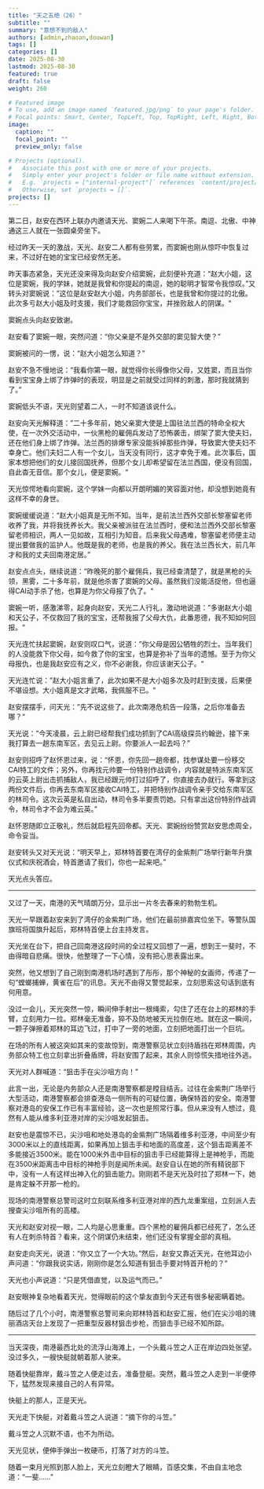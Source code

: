 ```yaml
---
title: "天之五绝（26）"
subtitle: ""
summary: "意想不到的敌人"
authors: [admin,zhaoan,douwan]
tags: []
categories: []
date: 2025-08-30
lastmod: 2025-08-30
featured: true
draft: false
weight: 260

# Featured image
# To use, add an image named `featured.jpg/png` to your page's folder.
# Focal points: Smart, Center, TopLeft, Top, TopRight, Left, Right, BottomLeft, Bottom, BottomRight.
image:
  caption: ""
  focal_point: ""
  preview_only: false

# Projects (optional).
#   Associate this post with one or more of your projects.
#   Simply enter your project's folder or file name without extension.
#   E.g. `projects = ["internal-project"]` references `content/project/deep-learning/index.md`.
#   Otherwise, set `projects = []`.
projects: []
---
```


第二日，赵安在西环上联办内邀请天光、窦婉二人来喝下午茶。南逗、北傲、中神通这三人就在一张圆桌旁坐下。

经过昨天一天的激战，天光、赵安二人都有些劳累，而窦婉也刚从惊吓中恢复过来，不过好在她的宝宝已经安然无恙。

昨天事态紧急，天光还没来得及向赵安介绍窦婉，此刻便补充道：“赵大小姐，这位是窦婉，我的学妹，她就是我曾和你提起的南逗，她的聪明才智常令我惊叹。”又转头对窦婉说：”这位是赵安赵大小姐，内务部部长，也是我曾和你提过的北傲。此次多亏赵大小姐及时支援，我们才能救回你宝宝，并挫败敌人的阴谋。“

窦婉点头向赵安致谢。

赵安看了窦婉一眼，突然问道：“你父亲是不是外交部的窦见智大使？”

窦婉被问的一愣，说：“赵大小姐怎么知道？”

赵安不急不慢地说：“我看你第一眼，就觉得你长得像你父母，又姓窦，而且当你看到宝宝身上绑了炸弹时的表现，明显是之前就受过同样的刺激，那时我就猜到了。”

窦婉低头不语，天光则望着二人，一时不知道该说什么。

赵安向天光解释道：”二十多年前，她父亲窦大使是上国驻法兰西的特命全权大使，在一次外交活动中，一伙黑枪的雇佣兵发动了恐怖袭击，绑架了窦大使夫妇，还在他们身上绑了炸弹。法兰西的排爆专家没能拆掉那些炸弹，导致窦大使夫妇不幸身亡。他们夫妇二人有一个女儿，当天没有同行，这才幸免于难。此次事后，国家本想把他们的女儿接回国抚养，但那个女儿却希望留在法兰西国，便没有回国，自此杳无音信。那个女儿，便是窦婉。“

天光惊愕地看向窦婉，这个学妹一向都以开朗明媚的笑容面对他，却没想到她竟有这样不幸的身世。

窦婉缓缓说道：“赵大小姐真是无所不知。当年，是前法兰西外交部长黎塞留老师收养了我，并将我抚养长大。我父亲被派驻在法兰西时，便和法兰西外交部长黎塞留老师相识，两人一见如故，互相引为知音。后来我父母遇难，黎塞留老师便主动提出要做我的监护人。他既是我的老师，也是我的养父。我在法兰西长大，前几年才和我的丈夫回南港定居。”

赵安点点头，继续说道：”昨晚死的那个雇佣兵，我已经查清楚了，就是黑枪的头领，黑雾，二十多年前，就是他杀害了窦婉的父母。虽然我们没能活捉他，但也逼得CAI动手杀了他，也算是为你父母报了仇了。“

窦婉一听，感激涕零，起身向赵安，天光二人行礼，激动地说道：”多谢赵大小姐和天公子，不仅救回了我的宝宝，还帮我报了父母大仇，此番恩德，我不知如何回报。“

天光连忙扶起窦婉，赵安则叹口气，说道：”你父母是因公牺牲的烈士。当年我们的人没能救下你父母，如今救了你的宝宝，也算是弥补了当年的遗憾。至于为你父母报仇，也是我赵安应有之义，你不必谢我，你应该谢天公子。“

天光连忙说：”赵大小姐言重了，此次如果不是大小姐多次及时赶到支援，后果便不堪设想。大小姐真是文才武略，我佩服不已。“

赵安摆摆手，问天光：”先不说这些了。此次南港危机告一段落，之后你准备去哪？“

天光说：”今天凌晨，云上尉已经帮我们成功抓到了CAI高级探员约翰逊，接下来我打算去一趟东南军区，去见云上尉。你要派人一起去吗？”

赵安则招呼了赵怀恩过来，说：“怀恩，你先回一趟帝都，找参谋处要一份移交CAI特工的文件；另外，你再找元帅要一份特别作战调令，内容就是特派东南军区的云英上尉出击抓捕敌人，我已经跟元帅打过招呼了，你直接去办就行。等拿到这两份文件后，你再去东南军区接收CAI特工，并把特别作战调令亲手交给东南军区的林司令。这次云英是私自出动，林司令多半要责罚她。只有拿出这份特别作战调令，林司令才不会为难云英。”

赵怀恩随即立正敬礼，然后就启程先回帝都。天光、窦婉纷纷赞赏赵安思虑周全，命令妥当。

赵安转头又对天光说：“明天早上，郑林特首要在湾仔的金紫荆广场举行新年升旗仪式和庆祝酒会，特首邀请了我们，你也一起来吧。”

天光点头答应。

---

又过了一天，南港的天气晴朗万分，显示出一片冬去春来的勃勃生机。

天光一早跟着赵安来到了湾仔的金紫荆广场，他们在最前排嘉宾位坐下。等警队国旗班将国旗升起后，郑林特首便上台主持发言。

天光坐在台下，把自己回南港这段时间的全过程又回想了一遍，想到王一斐时，不由得暗自悲痛。很快，他整理了一下心情，没有把心思表露出来。

突然，他又想到了自己刚到南港机场时遇到了彤彤，那个神秘的女画师，传递了一句“螳螂捕蝉，黄雀在后”的讯息。天光不由得又警觉起来，立刻思索这句话到底有何用意。

没过一会儿，天光突然一惊，瞬间伸手射出一根绳索，勾住了还在台上的郑林的手臂，立刻用力一拉。郑林毫无准备，猝不及防地被天光拉倒在地。就在这一瞬间，一颗子弹擦着郑林的耳边飞过，打中了一旁的地面，立刻把地面打出一个巨坑。

在场的所有人被这突如其来的变故惊到，南港警察见状立刻持盾挡在郑林周围，内务部众特工也立刻拿出折叠盾牌，将赵安围了起来，其余人则惊慌失措地往外逃。

天光对人群喊道：“狙击手在尖沙咀方向！”

此言一出，无论是内务部众人还是南港警察都是瞠目结舌。过往在金紫荆广场举行大型活动，南港警察都会排查港岛一侧所有的可疑位置，确保特首的安全。南港警察对港岛的安保工作已有丰富经验，这一次也是照常行事。但从来没有人想过，竟然有人能从维多利亚港对岸的尖沙咀发起狙击。

赵安也是震惊不已，尖沙咀和地处港岛的金紫荆广场隔着维多利亚港，中间至少有3000米以上的直线距离，如果再加上狙击手和地面的高度差，这个狙击距离差不多能接近3500米。能在1000米外击中目标的狙击手已经能算得上是神枪手，而能在3500米距离击中目标的神枪手则是闻所未闻。赵安自认在她的所有精锐部下中，没有一人有这样出神入化的狙击能力。刚刚若不是天光及时拉了郑林一下，她是肯定躲不开那一枪的。

现场的南港警察总警司这时立刻联系维多利亚港对岸的西九龙重案组，立刻派人去搜查尖沙咀所有的高楼。

天光和赵安对视一眼，二人均是心思重重。四个黑枪的雇佣兵都已经死了，怎么还有人在刺杀特首？看来，这个阴谋仍未结束，他们还没有掌握全部的真相。

赵安走向天光，说道：“你又立了一个大功。”然后，赵安又靠近天光，在他耳边小声问道：“你跟我说实话，刚刚你是怎么知道有狙击手要对特首开枪的？”

天光也小声说道：“只是凭借直觉，以及运气而已。”

赵安眼神复杂地看着天光，觉得眼前的这个挚友直到今天还有很多秘密瞒着她。

随后过了几个小时，南港警察总警司来向郑林特首和赵安汇报，他们在尖沙咀的瑰丽酒店天台上发现了一把重型反器材狙击步枪，而狙击手已经不知所踪。

---

当天深夜，南港最西北处的流浮山海滩上，一个头戴斗笠之人正在岸边四处张望。没过多久，一艘快艇就朝着那人驶来。

随着快艇靠岸，戴斗笠之人便走过去，准备登艇。突然，戴斗笠之人走到一半便停下，猛然发现来接自己的人有异常。

快艇上的那人，正是天光。

天光走下快艇，对着戴斗笠之人说道：“摘下你的斗笠。”

戴斗笠之人沉默不语，也不为所动。

天光见状，便伸手弹出一枚硬币，打落了对方的斗笠。

随着一束月光照到那人脸上，天光立刻瞪大了眼睛，百感交集，不由自主地念道：“一斐......”